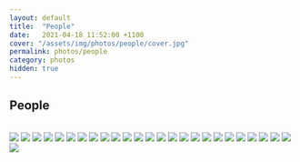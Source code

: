 ```yaml
---
layout: default
title:  "People"
date:   2021-04-18 11:52:00 +1100
cover: "/assets/img/photos/people/cover.jpg"
permalink: photos/people
category: photos
hidden: true
---
```


## People

<br>

<div class="photo-gallery">
  <img src="/assets/img/photos/people/1.jpg">
  <img src="/assets/img/photos/people/2.jpg">
  <img src="/assets/img/photos/people/3.jpg">
  <img src="/assets/img/photos/people/4.jpg">
  <img src="/assets/img/photos/people/5.jpg">
  <img src="/assets/img/photos/people/6.jpg">
  <img src="/assets/img/photos/people/7.jpg">
  <img src="/assets/img/photos/people/8.jpg">
  <img src="/assets/img/photos/people/9.jpg">
  <img src="/assets/img/photos/people/10.jpg">
  <img src="/assets/img/photos/people/11.jpg">
  <img src="/assets/img/photos/people/12.jpg">
  <img src="/assets/img/photos/people/13.jpg">
  <img src="/assets/img/photos/people/14.jpg">
  <img src="/assets/img/photos/people/15.jpg">
  <img src="/assets/img/photos/people/16.jpg">
  <img src="/assets/img/photos/people/17.jpg">
  <img src="/assets/img/photos/people/18.jpg">
  <img src="/assets/img/photos/people/19.jpg">
  <img src="/assets/img/photos/people/20.jpg">
  <img src="/assets/img/photos/people/21.jpg">
  <img src="/assets/img/photos/people/22.jpg">
  <img src="/assets/img/photos/people/23.jpg">
  <img src="/assets/img/photos/people/24.jpg">
  <img src="/assets/img/photos/people/25.jpg">
  <img src="/assets/img/photos/people/26.jpg">
</div>
